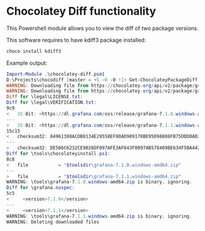 # Chocolatey Diff functionality

This Powershell module allows you to view the diff of two package versions.

This software requires to have kdiff3 package installed:
```powershell
choco install kdiff3
```

Example output:
```powershell
Import-Module .\chocolatey-diff.psm1
D:\Projects\chocodiff [master ≡ +5 ~0 -0 !]> Get-ChocolateyPackageDiff -packageName grafana -oldPackageVersion 7.1.0 -newPackageVersion 7.1.1
WARNING: Downloading file from https://chocolatey.org/api/v2/package/grafana/7.1.0
WARNING: Downloading file from https://chocolatey.org/api/v2/package/grafana/7.1.1
Diff for \legal\LICENSE.txt:
Diff for \legal\VERIFICATION.txt:
9c9
<   32-Bit: <https://dl.grafana.com/oss/release/grafana-7.1.0.windows-amd64.zip>
---
>   32-Bit: <https://dl.grafana.com/oss/release/grafana-7.1.1.windows-amd64.zip>
15c15
<   checksum32: 84961388ACDB8134E29558EF80AD989178BE95098808FB75DDD0AD3268BE570C
---
>   checksum32: DE586C6232CE9026DF097AFE3AF843F0097AB578409BE634F5BA4420FF3E786E
Diff for \tools\chocolateyinstall.ps1:
8c8
<   file           = "$toolsdir\grafana-7.1.0.windows-amd64.zip"
---
>   file           = "$toolsdir\grafana-7.1.1.windows-amd64.zip"
WARNING: \tools\grafana-7.1.0.windows-amd64.zip is binary, ignoring.
Diff for \grafana.nuspec:
5c5
<     <version>7.1.0</version>
---
>     <version>7.1.1</version>
WARNING: \tools\grafana-7.1.1.windows-amd64.zip is binary, ignoring.
WARNING: Deleting downloaded files
```
